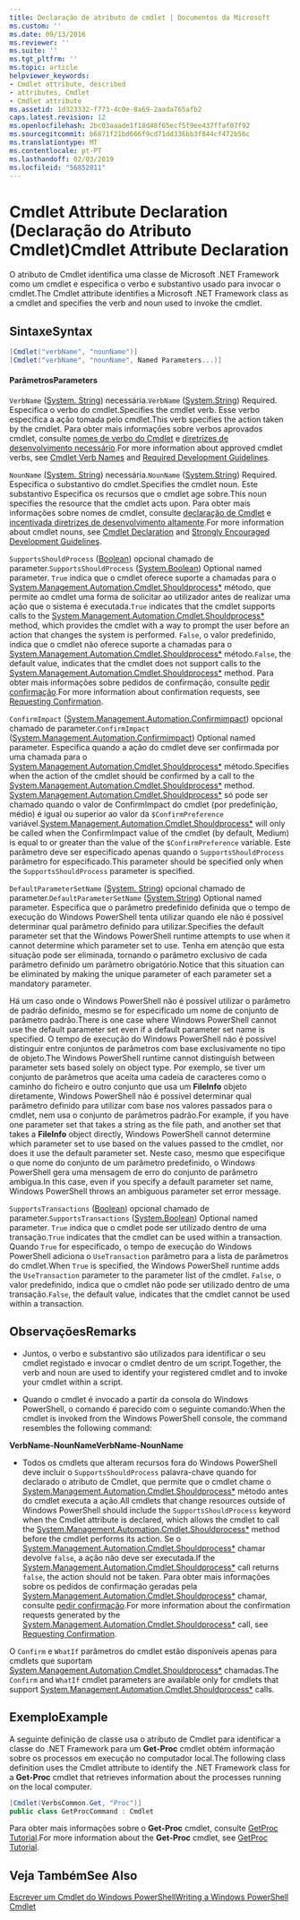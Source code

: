 ```yaml
---
title: Declaração de atributo de cmdlet | Documentos da Microsoft
ms.custom: ''
ms.date: 09/13/2016
ms.reviewer: ''
ms.suite: ''
ms.tgt_pltfrm: ''
ms.topic: article
helpviewer_keywords:
- Cmdlet attribute, described
- attributes, Cmdlet
- Cmdlet attribute
ms.assetid: 1d323332-f773-4c0e-8a69-2aada765afb2
caps.latest.revision: 12
ms.openlocfilehash: 2bc03aaade1f18d48f65ecf5f9ee437ffaf07f92
ms.sourcegitcommit: b6871f21bd666f9cd71dd336bb3f844cf472b56c
ms.translationtype: MT
ms.contentlocale: pt-PT
ms.lasthandoff: 02/03/2019
ms.locfileid: "56852011"
---
```

# <a name="cmdlet-attribute-declaration"></a><span data-ttu-id="e76f1-102">Cmdlet Attribute Declaration (Declaração do Atributo Cmdlet)</span><span class="sxs-lookup"><span data-stu-id="e76f1-102">Cmdlet Attribute Declaration</span></span>

<span data-ttu-id="e76f1-103">O atributo de Cmdlet identifica uma classe de Microsoft .NET Framework como um cmdlet e especifica o verbo e substantivo usado para invocar o cmdlet.</span><span class="sxs-lookup"><span data-stu-id="e76f1-103">The Cmdlet attribute identifies a Microsoft .NET Framework class as a cmdlet and specifies the verb and noun used to invoke the cmdlet.</span></span>

## <a name="syntax"></a><span data-ttu-id="e76f1-104">Sintaxe</span><span class="sxs-lookup"><span data-stu-id="e76f1-104">Syntax</span></span>

```csharp
[Cmdlet("verbName", "nounName")]
[Cmdlet("verbName", "nounName", Named Parameters...)]
```

#### <a name="parameters"></a><span data-ttu-id="e76f1-105">Parâmetros</span><span class="sxs-lookup"><span data-stu-id="e76f1-105">Parameters</span></span>

<span data-ttu-id="e76f1-106">`VerbName` ([System. String](/dotnet/api/System.String)) necessária.</span><span class="sxs-lookup"><span data-stu-id="e76f1-106">`VerbName` ([System.String](/dotnet/api/System.String)) Required.</span></span> <span data-ttu-id="e76f1-107">Especifica o verbo do cmdlet.</span><span class="sxs-lookup"><span data-stu-id="e76f1-107">Specifies the cmdlet verb.</span></span> <span data-ttu-id="e76f1-108">Esse verbo especifica a ação tomada pelo cmdlet.</span><span class="sxs-lookup"><span data-stu-id="e76f1-108">This verb specifies the action taken by the cmdlet.</span></span> <span data-ttu-id="e76f1-109">Para obter mais informações sobre verbos aprovados cmdlet, consulte [nomes de verbo do Cmdlet](./approved-verbs-for-windows-powershell-commands.md) e [diretrizes de desenvolvimento necessário](./required-development-guidelines.md).</span><span class="sxs-lookup"><span data-stu-id="e76f1-109">For more information about approved cmdlet verbs, see [Cmdlet Verb Names](./approved-verbs-for-windows-powershell-commands.md) and [Required Development Guidelines](./required-development-guidelines.md).</span></span>

<span data-ttu-id="e76f1-110">`NounName` ([System. String](/dotnet/api/System.String)) necessária.</span><span class="sxs-lookup"><span data-stu-id="e76f1-110">`NounName` ([System.String](/dotnet/api/System.String)) Required.</span></span> <span data-ttu-id="e76f1-111">Especifica o substantivo do cmdlet.</span><span class="sxs-lookup"><span data-stu-id="e76f1-111">Specifies the cmdlet noun.</span></span> <span data-ttu-id="e76f1-112">Este substantivo Especifica os recursos que o cmdlet age sobre.</span><span class="sxs-lookup"><span data-stu-id="e76f1-112">This noun specifies the resource that the cmdlet acts upon.</span></span> <span data-ttu-id="e76f1-113">Para obter mais informações sobre nomes de cmdlet, consulte [declaração de Cmdlet](./cmdlet-class-declaration.md) e [incentivada diretrizes de desenvolvimento altamente](./strongly-encouraged-development-guidelines.md).</span><span class="sxs-lookup"><span data-stu-id="e76f1-113">For more information about cmdlet nouns, see [Cmdlet Declaration](./cmdlet-class-declaration.md) and [Strongly Encouraged Development Guidelines](./strongly-encouraged-development-guidelines.md).</span></span>

<span data-ttu-id="e76f1-114">`SupportsShouldProcess` ([Boolean](/dotnet/api/System.Boolean)) opcional chamado de parameter.</span><span class="sxs-lookup"><span data-stu-id="e76f1-114">`SupportsShouldProcess` ([System.Boolean](/dotnet/api/System.Boolean)) Optional named parameter.</span></span> <span data-ttu-id="e76f1-115">`True` indica que o cmdlet oferece suporte a chamadas para o [System.Management.Automation.Cmdlet.Shouldprocess\*](/dotnet/api/System.Management.Automation.Cmdlet.ShouldProcess) método, que permite ao cmdlet uma forma de solicitar ao utilizador antes de realizar uma ação que o sistema é executada.</span><span class="sxs-lookup"><span data-stu-id="e76f1-115">`True` indicates that the cmdlet supports calls to the [System.Management.Automation.Cmdlet.Shouldprocess\*](/dotnet/api/System.Management.Automation.Cmdlet.ShouldProcess) method, which provides the cmdlet with a way to prompt the user before an action that changes the system is performed.</span></span> <span data-ttu-id="e76f1-116">`False`, o valor predefinido, indica que o cmdlet não oferece suporte a chamadas para o [System.Management.Automation.Cmdlet.Shouldprocess\*](/dotnet/api/System.Management.Automation.Cmdlet.ShouldProcess) método.</span><span class="sxs-lookup"><span data-stu-id="e76f1-116">`False`, the default value, indicates that the cmdlet does not support calls to the [System.Management.Automation.Cmdlet.Shouldprocess\*](/dotnet/api/System.Management.Automation.Cmdlet.ShouldProcess) method.</span></span> <span data-ttu-id="e76f1-117">Para obter mais informações sobre pedidos de confirmação, consulte [pedir confirmação](./requesting-confirmation-from-cmdlets.md).</span><span class="sxs-lookup"><span data-stu-id="e76f1-117">For more information about confirmation requests, see [Requesting Confirmation](./requesting-confirmation-from-cmdlets.md).</span></span>

<span data-ttu-id="e76f1-118">`ConfirmImpact` ([System.Management.Automation.Confirmimpact](/dotnet/api/System.Management.Automation.ConfirmImpact)) opcional chamado de parameter.</span><span class="sxs-lookup"><span data-stu-id="e76f1-118">`ConfirmImpact` ([System.Management.Automation.Confirmimpact](/dotnet/api/System.Management.Automation.ConfirmImpact)) Optional named parameter.</span></span> <span data-ttu-id="e76f1-119">Especifica quando a ação do cmdlet deve ser confirmada por uma chamada para o [System.Management.Automation.Cmdlet.Shouldprocess\*](/dotnet/api/System.Management.Automation.Cmdlet.ShouldProcess) método.</span><span class="sxs-lookup"><span data-stu-id="e76f1-119">Specifies when the action of the cmdlet should be confirmed by a call to the [System.Management.Automation.Cmdlet.Shouldprocess\*](/dotnet/api/System.Management.Automation.Cmdlet.ShouldProcess) method.</span></span> <span data-ttu-id="e76f1-120">[System.Management.Automation.Cmdlet.Shouldprocess\*](/dotnet/api/System.Management.Automation.Cmdlet.ShouldProcess) só pode ser chamado quando o valor de ConfirmImpact do cmdlet (por predefinição, médio) é igual ou superior ao valor da `$ConfirmPreference` variável.</span><span class="sxs-lookup"><span data-stu-id="e76f1-120">[System.Management.Automation.Cmdlet.Shouldprocess\*](/dotnet/api/System.Management.Automation.Cmdlet.ShouldProcess) will only be called when the ConfirmImpact value of the cmdlet (by default, Medium) is equal to or greater than the value of the `$ConfirmPreference` variable.</span></span> <span data-ttu-id="e76f1-121">Este parâmetro deve ser especificado apenas quando o `SupportsShouldProcess` parâmetro for especificado.</span><span class="sxs-lookup"><span data-stu-id="e76f1-121">This parameter should be specified only when the `SupportsShouldProcess` parameter is specified.</span></span>

<span data-ttu-id="e76f1-122">`DefaultParameterSetName` ([System. String](/dotnet/api/System.String)) opcional chamado de parameter.</span><span class="sxs-lookup"><span data-stu-id="e76f1-122">`DefaultParameterSetName` ([System.String](/dotnet/api/System.String)) Optional named parameter.</span></span> <span data-ttu-id="e76f1-123">Especifica que o parâmetro predefinido definida que o tempo de execução do Windows PowerShell tenta utilizar quando ele não é possível determinar qual parâmetro definido para utilizar.</span><span class="sxs-lookup"><span data-stu-id="e76f1-123">Specifies the default parameter set that the Windows PowerShell runtime attempts to use when it cannot determine which parameter set to use.</span></span> <span data-ttu-id="e76f1-124">Tenha em atenção que esta situação pode ser eliminada, tornando o parâmetro exclusivo de cada parâmetro definido um parâmetro obrigatório.</span><span class="sxs-lookup"><span data-stu-id="e76f1-124">Notice that this situation can be eliminated by making the unique parameter of each parameter set a mandatory parameter.</span></span>

<span data-ttu-id="e76f1-125">Há um caso onde o Windows PowerShell não é possível utilizar o parâmetro de padrão definido, mesmo se for especificado um nome de conjunto de parâmetro padrão.</span><span class="sxs-lookup"><span data-stu-id="e76f1-125">There is one case where Windows PowerShell cannot use the default parameter set even if a default parameter set name is specified.</span></span> <span data-ttu-id="e76f1-126">O tempo de execução do Windows PowerShell não é possível distinguir entre conjuntos de parâmetros com base exclusivamente no tipo de objeto.</span><span class="sxs-lookup"><span data-stu-id="e76f1-126">The Windows PowerShell runtime cannot distinguish between parameter sets based solely on object type.</span></span> <span data-ttu-id="e76f1-127">Por exemplo, se tiver um conjunto de parâmetros que aceita uma cadeia de caracteres como o caminho do ficheiro e outro conjunto que usa um **FileInfo** objeto diretamente, Windows PowerShell não é possível determinar qual parâmetro definido para utilizar com base nos valores passados para o cmdlet, nem usa o conjunto de parâmetros padrão.</span><span class="sxs-lookup"><span data-stu-id="e76f1-127">For example, if you have one parameter set that takes a string as the file path, and another set that takes a **FileInfo** object directly, Windows PowerShell cannot determine which parameter set to use based on the values passed to the cmdlet, nor does it use the default parameter set.</span></span> <span data-ttu-id="e76f1-128">Neste caso, mesmo que especifique o que nome do conjunto de um parâmetro predefinido, o Windows PowerShell gera uma mensagem de erro do conjunto de parâmetro ambígua.</span><span class="sxs-lookup"><span data-stu-id="e76f1-128">In this case, even if you specify a default parameter set name, Windows PowerShell throws an ambiguous parameter set error message.</span></span>

<span data-ttu-id="e76f1-129">`SupportsTransactions` ([Boolean](/dotnet/api/System.Boolean)) opcional chamado de parameter.</span><span class="sxs-lookup"><span data-stu-id="e76f1-129">`SupportsTransactions` ([System.Boolean](/dotnet/api/System.Boolean)) Optional named parameter.</span></span> <span data-ttu-id="e76f1-130">`True` indica que o cmdlet pode ser utilizado dentro de uma transação.</span><span class="sxs-lookup"><span data-stu-id="e76f1-130">`True` indicates that the cmdlet can be used within a transaction.</span></span> <span data-ttu-id="e76f1-131">Quando `True` for especificado, o tempo de execução do Windows PowerShell adiciona o `UseTransaction` parâmetro para a lista de parâmetros do cmdlet.</span><span class="sxs-lookup"><span data-stu-id="e76f1-131">When `True` is specified, the Windows PowerShell runtime adds the `UseTransaction` parameter to the parameter list of the cmdlet.</span></span> <span data-ttu-id="e76f1-132">`False`, o valor predefinido, indica que o cmdlet não pode ser utilizado dentro de uma transação.</span><span class="sxs-lookup"><span data-stu-id="e76f1-132">`False`, the default value, indicates that the cmdlet cannot be used within a transaction.</span></span>

## <a name="remarks"></a><span data-ttu-id="e76f1-133">Observações</span><span class="sxs-lookup"><span data-stu-id="e76f1-133">Remarks</span></span>

- <span data-ttu-id="e76f1-134">Juntos, o verbo e substantivo são utilizados para identificar o seu cmdlet registado e invocar o cmdlet dentro de um script.</span><span class="sxs-lookup"><span data-stu-id="e76f1-134">Together, the verb and noun are used to identify your registered cmdlet and to invoke your cmdlet within a script.</span></span>

- <span data-ttu-id="e76f1-135">Quando o cmdlet é invocado a partir da consola do Windows PowerShell, o comando é parecido com o seguinte comando:</span><span class="sxs-lookup"><span data-stu-id="e76f1-135">When the cmdlet is invoked from the Windows PowerShell console, the command resembles the following command:</span></span>

<span data-ttu-id="e76f1-136">**VerbName-NounName**</span><span class="sxs-lookup"><span data-stu-id="e76f1-136">**VerbName-NounName**</span></span>

- <span data-ttu-id="e76f1-137">Todos os cmdlets que alteram recursos fora do Windows PowerShell deve incluir o `SupportsShouldProcess` palavra-chave quando for declarado o atributo de Cmdlet, que permite que o cmdlet chame o [System.Management.Automation.Cmdlet.Shouldprocess\*](/dotnet/api/System.Management.Automation.Cmdlet.ShouldProcess) método antes do cmdlet executa a ação.</span><span class="sxs-lookup"><span data-stu-id="e76f1-137">All cmdlets that change resources outside of Windows PowerShell should include the `SupportsShouldProcess` keyword when the Cmdlet attribute is declared, which allows the cmdlet to call the [System.Management.Automation.Cmdlet.Shouldprocess\*](/dotnet/api/System.Management.Automation.Cmdlet.ShouldProcess) method before the cmdlet performs its action.</span></span> <span data-ttu-id="e76f1-138">Se o [System.Management.Automation.Cmdlet.Shouldprocess\*](/dotnet/api/System.Management.Automation.Cmdlet.ShouldProcess) chamar devolve `false`, a ação não deve ser executada.</span><span class="sxs-lookup"><span data-stu-id="e76f1-138">If the [System.Management.Automation.Cmdlet.Shouldprocess\*](/dotnet/api/System.Management.Automation.Cmdlet.ShouldProcess) call returns `false`, the action should not be taken.</span></span> <span data-ttu-id="e76f1-139">Para obter mais informações sobre os pedidos de confirmação geradas pela [System.Management.Automation.Cmdlet.Shouldprocess\*](/dotnet/api/System.Management.Automation.Cmdlet.ShouldProcess) chamar, consulte [pedir confirmação](./requesting-confirmation-from-cmdlets.md).</span><span class="sxs-lookup"><span data-stu-id="e76f1-139">For more information about the confirmation requests generated by the [System.Management.Automation.Cmdlet.Shouldprocess\*](/dotnet/api/System.Management.Automation.Cmdlet.ShouldProcess) call, see [Requesting Confirmation](./requesting-confirmation-from-cmdlets.md).</span></span>

<span data-ttu-id="e76f1-140">O `Confirm` e `WhatIf` parâmetros do cmdlet estão disponíveis apenas para cmdlets que suportam [System.Management.Automation.Cmdlet.Shouldprocess\*](/dotnet/api/System.Management.Automation.Cmdlet.ShouldProcess) chamadas.</span><span class="sxs-lookup"><span data-stu-id="e76f1-140">The `Confirm` and `WhatIf` cmdlet parameters are available only for cmdlets that support [System.Management.Automation.Cmdlet.Shouldprocess\*](/dotnet/api/System.Management.Automation.Cmdlet.ShouldProcess) calls.</span></span>

## <a name="example"></a><span data-ttu-id="e76f1-141">Exemplo</span><span class="sxs-lookup"><span data-stu-id="e76f1-141">Example</span></span>

<span data-ttu-id="e76f1-142">A seguinte definição de classe usa o atributo de Cmdlet para identificar a classe do .NET Framework para um **Get-Proc** cmdlet obtém informação sobre os processos em execução no computador local.</span><span class="sxs-lookup"><span data-stu-id="e76f1-142">The following class definition uses the Cmdlet attribute to identify the .NET Framework class for a **Get-Proc** cmdlet that retrieves information about the processes running on the local computer.</span></span>

```csharp
[Cmdlet(VerbsCommon.Get, "Proc")]
public class GetProcCommand : Cmdlet
```

<span data-ttu-id="e76f1-143">Para obter mais informações sobre o **Get-Proc** cmdlet, consulte [GetProc Tutorial](./getproc-tutorial.md).</span><span class="sxs-lookup"><span data-stu-id="e76f1-143">For more information about the **Get-Proc** cmdlet, see [GetProc Tutorial](./getproc-tutorial.md).</span></span>

## <a name="see-also"></a><span data-ttu-id="e76f1-144">Veja Também</span><span class="sxs-lookup"><span data-stu-id="e76f1-144">See Also</span></span>

[<span data-ttu-id="e76f1-145">Escrever um Cmdlet do Windows PowerShell</span><span class="sxs-lookup"><span data-stu-id="e76f1-145">Writing a Windows PowerShell Cmdlet</span></span>](./writing-a-windows-powershell-cmdlet.md)
